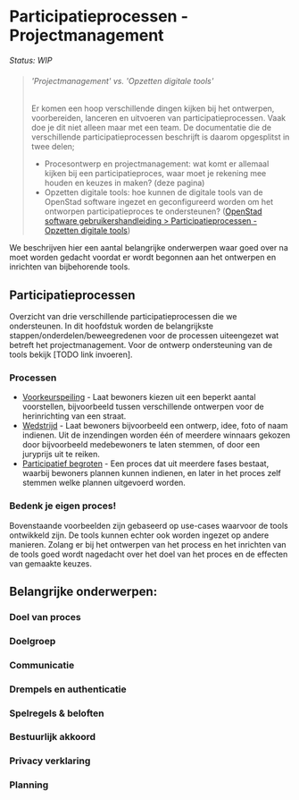
# Participatieprocessen - Projectmanagement

_Status: WIP_

> ###### 'Projectmanagement' vs. 'Opzetten digitale tools'
> Er komen een hoop verschillende dingen kijken bij het ontwerpen, voorbereiden, lanceren en uitvoeren van participatieprocessen. Vaak doe je dit niet alleen maar met een team. De documentatie die de verschillende participatieprocessen beschrijft is daarom opgesplitst in twee delen;
> - Procesontwerp en projectmanagement: wat komt er allemaal kijken bij een participatieproces, waar moet je rekening mee houden en keuzes in maken? (deze pagina)
> - Opzetten digitale tools: hoe kunnen de digitale tools van de OpenStad software ingezet en geconfigureerd worden om het ontworpen participatieproces te ondersteunen? ([OpenStad software gebruikershandleiding > Participatieprocessen - Opzetten digitale tools](/manual/processes))

We beschrijven hier een aantal belangrijke onderwerpen waar goed over na moet worden gedacht voordat er wordt begonnen aan het ontwerpen en inrichten van bijbehorende tools. 


## Participatieprocessen
Overzicht van drie verschillende participatieprocessen die we ondersteunen. In dit hoofdstuk worden de belangrijkste stappen/onderdelen/beweegredenen voor de processen uiteengezet wat betreft het projectmanagement. Voor de ontwerp ondersteuning van de tools bekijk [TODO link invoeren].

### Processen
* [Voorkeurspeiling](poll-PM.md) - Laat bewoners kiezen uit een beperkt aantal voorstellen, bijvoorbeeld tussen verschillende ontwerpen voor de herinrichting van een straat.
* [Wedstrijd](contest-PM.md) - Laat bewoners bijvoorbeeld een ontwerp, idee, foto of naam indienen. Uit de inzendingen worden één of meerdere winnaars gekozen door bijvoorbeeld medebewoners te laten stemmen, of door een juryprijs uit te reiken.
* [Participatief begroten](participatory-budgeting-PM.md) - Een proces dat uit meerdere fases bestaat, waarbij bewoners plannen kunnen indienen, en later in het proces zelf stemmen welke plannen uitgevoerd worden.


### Bedenk je eigen proces!
Bovenstaande voorbeelden zijn gebaseerd op use-cases waarvoor de tools ontwikkeld zijn. De tools kunnen echter ook worden ingezet op andere manieren. Zolang er bij het ontwerpen van het process en het inrichten van de tools goed wordt nagedacht over het doel van het proces en de effecten van gemaakte keuzes. 


## Belangrijke onderwerpen:

### Doel van proces

### Doelgroep

### Communicatie

### Drempels en authenticatie

### Spelregels & beloften

### Bestuurlijk akkoord

### Privacy verklaring

### Planning

